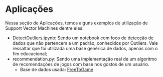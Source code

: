 # Aplicações

Nessa seção de Aplicações, temos alguns exemplos de utilização de Support Vector Machines dentre eles:

- DetectOutliers.ipynb: Sendo um notebook com foco de detecção de dados que não pertencem a um padrão, conhecidos por Outliers. Vale ressaltar que foi utilizada uma base genérica de dados, apenas com o fim educacional;
- recommendation.py: Sendo uma implementação real de um algoritmo de recomendações de jogos com base nos gostos de um usuário.
  - Base de dados usada: [FreeToGame](https://www.freetogame.com/api/games)

